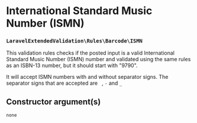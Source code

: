 # International Standard Music Number (ISMN)
### `LaravelExtendedValidation\Rules\Barcode\ISMN`

This validation rules checks if the posted input is a valid International Standard Music Number (ISMN) number and validated
using the same rules as an ISBN-13 number, but it should start with "9790".

It will accept ISMN numbers with and without separator signs. The separator signs that are accepted are
` `, `-` and `_`

## Constructor argument(s)

```php
none
```